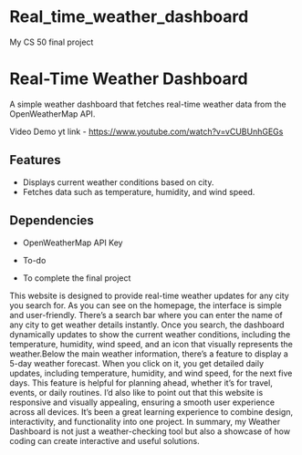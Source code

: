 # Real_time_weather_dashboard
My CS 50 final project 
# Real-Time Weather Dashboard
A simple weather dashboard that fetches real-time weather data from the OpenWeatherMap API.

Video Demo
yt link - https://www.youtube.com/watch?v=vCUBUnhGEGs


## Features
- Displays current weather conditions based on city.
- Fetches data such as temperature, humidity, and wind speed.

## Dependencies
- OpenWeatherMap API Key

- To-do
- To complete the final project 



This website is designed to provide real-time weather updates for any city you search for. As you can see on the homepage, the interface is simple and user-friendly. There’s a search bar where you can enter the name of any city to get weather details instantly. Once you search, the dashboard dynamically updates to show the current weather conditions, including the temperature, humidity, wind speed, and an icon that visually represents the weather.Below the main weather information, there’s a feature to display a 5-day weather forecast. When you click on it, you get detailed daily updates, including temperature, humidity, and wind speed, for the next five days. This feature is helpful for planning ahead, whether it’s for travel, events, or daily routines. I’d also like to point out that this website is responsive and visually appealing, ensuring a smooth user experience across all devices. It’s been a great learning experience to combine design, interactivity, and functionality into one project. In summary, my Weather Dashboard is not just a weather-checking tool but also a showcase of how coding can create interactive and useful solutions. 
